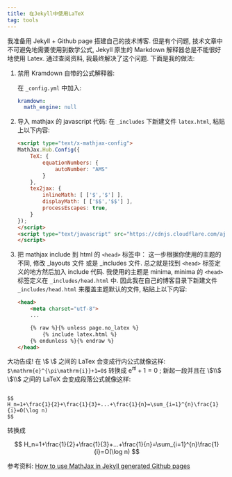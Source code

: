 ```yaml
---
title: 在Jekyll中使用LaTeX
tag: tools
---
```

我准备用 Jekyll + Github page 搭建自己的技术博客. 但是有个问题, 技术文章中不可避免地需要使用到数学公式, Jekyll 原生的 Markdown 解释器总是不能很好地使用 Latex. 通过查阅资料, 我最终解决了这个问题. 下面是我的做法:

1. 禁用 Kramdown 自带的公式解释器:

    在 `_config.yml` 中加入:
    ```yml
    kramdown:
      math_engine: null
    ```
2. 导入 mathjax 的 javascript 代码:
    在 `_includes` 下新建文件 `latex.html`, 粘贴上以下内容:
    ```html
    <script type="text/x-mathjax-config">
    MathJax.Hub.Config({
        TeX: {
            equationNumbers: {
                autoNumber: "AMS"
            }
        },
        tex2jax: {
            inlineMath: [ ['$','$'] ],
            displayMath: [ ['$$','$$'] ],
            processEscapes: true,
        }
    });
    </script>
    <script type="text/javascript" src="https://cdnjs.cloudflare.com/ajax/libs/mathjax/2.7.1/MathJax.js?config=TeX-AMS-MML_HTMLorMML">
    </script>
    ```
3. 把 mathjax include 到 html 的 `<head>` 标签中：
    这一步根据你使用的主题的不同, 修改 _layouts 文件 或是 _includes 文件. 总之就是找到 `<head>` 标签定义的地方然后加入 include 代码. 我使用的主题是 minima, minima 的 `<head>` 标签定义在 `_includes/head.html` 中. 因此我在自己的博客目录下新建文件 `_includes/head.html` 来覆盖主题默认的文件, 粘贴上以下内容:
    ```html
    <head>
        <meta charset="utf-8">
        ...

        {% raw %}{% unless page.no_latex %}
            {% include latex.html %}
        {% endunless %}{% endraw %}
    </head>
    ```

大功告成! 在 \\$ \\$ 之间的 LaTex 会变成行内公式就像这样: `$\mathrm{e}^{\pi\mathrm{i}}+1=0$` 转换成 $\mathrm{e}^{\pi\mathrm{i}}+1=0$ ; 新起一段并且在 \\$\\$ \\$\\$ 之间的 LaTeX 会变成段落公式就像这样:
```

$$
H_n=1+\frac{1}{2}+\frac{1}{3}+...+\frac{1}{n}=\sum_{i=1}^{n}\frac{1}{i}=O(\log n)
$$
```
转换成

$$
H_n=1+\frac{1}{2}+\frac{1}{3}+...+\frac{1}{n}=\sum_{i=1}^{n}\frac{1}{i}=O(\log n)
$$

参考资料: [How to use MathJax in Jekyll generated Github pages
](https://haixing-hu.github.io/programming/2013/09/20/how-to-use-mathjax-in-jekyll-generated-github-pages/)
